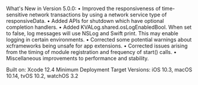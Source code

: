 What's New in Version 5.0.0:
• Improved the responsiveness of time-sensitive network transactions by using a network service type of responsiveData.
• Added APIs for shutdown which have optional completion handlers.
• Added KVALog.shared.osLogEnabledBool.  When set to false, log messages will use NSLog and Swift print.  This may enable logging in certain environments.
• Corrected some potential warnings about xcframeworks being unsafe for app extensions.
• Corrected issues arising from the timing of module registration and frequency of start() calls.
• Miscellaneous improvements to performance and stability.

Built on: Xcode 12.4
Minimum Deployment Target Versions: iOS 10.3, macOS 10.14, tvOS 10.2, watchOS 3.2